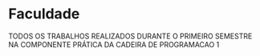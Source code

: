 # Faculdade
TODOS OS TRABALHOS REALIZADOS DURANTE O PRIMEIRO SEMESTRE NA COMPONENTE PRÁTICA DA CADEIRA DE PROGRAMACAO 1 